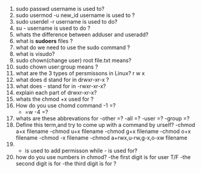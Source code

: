 1. sudo passwd username is used to?
2. sudo usermod -u new_id username is used to ?
3. sudo  userdel -r username is used to do?
4. su - username is used to do ?
5. whats the difference between adduser and useradd?
6. what is **sudoers** files ?
7. what do we need to use the sudo command ?
8. what is visudo?
9. sudo chown(change user) root file.txt means?
10. sudo chown  user:group means ?
11. what are the 3 types of persmissons in Linux?  r w x
12. what does d stand for  in drwxr-xr-x ?
13. what does - stand for  in -rwxr-xr-x?
14. explain each part of drwxr-xr-x?
15. whats the chmod +x  used for ?
16. How do you use chomd command 
     -1 =?
     -  =w
     -4 =?
17. whats are these abbrevations for
     -other =? 
     -all =?
     -user =?
     -group =? 
18. Define this term,and try to come up with a command by urself?
     -chmod a+x filename
     -chmod u+x filename
     -chmod g+x filename
     -chmod o+x filename
     -chmod -x filename
     -chmod a+rwx,u-rw,g-x,o-xw filename 
19. + is used to add permisson while - is used for?
20. how do you use numbers in chmod?
        -the first digit is for user T/F
        -the second digit is for 
        -the third digit is for ?


